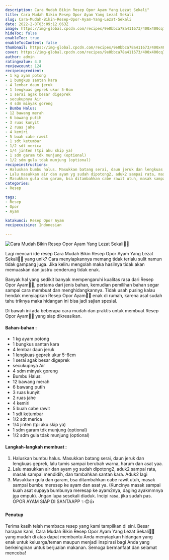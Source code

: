 ```yaml
---
description: Cara Mudah Bikin Resep Opor Ayam Yang Lezat Sekali"
title: Cara Mudah Bikin Resep Opor Ayam Yang Lezat Sekali
slug: Cara-Mudah-Bikin-Resep-Opor-Ayam-Yang-Lezat-Sekali
date: 2022-2-8T03:09:12.063Z
image: https://img-global.cpcdn.com/recipes/9e0bbca78a411673/400x400cq70/photo.jpg
hideToc: false
enableToc: true
enableTocContent: false
thumbnail: https://img-global.cpcdn.com/recipes/9e0bbca78a411673/400x400cq70/photo.jpg
cover: https://img-global.cpcdn.com/recipes/9e0bbca78a411673/400x400cq70/photo.jpg
author: admin
ratingvalue: 4.8
reviewcount: 124
recipeingredient:
- 1 kg ayam potong
- 1 bungkus santan kara
- 4 lembar daun jeruk
- 1 lengkuas geprek ukur 5-6cm
- 1 serai agak besar digeprek
- secukupnya Air
- 4 sdm minyak goreng
- Bumbu Halus:
- 12 bawang merah
- 6 bawang putih
- 3 ruas kunyit
- 2 ruas jahe
- 4 kemiri
- 5 buah cabe rawit
- 1 sdt ketumbar
- 1/2 sdt merica
- 1/4 jinten (tpi aku skip ya)
- 1 sdm garam tdk munjung (optional)
- 1/2 sdm gula tdak munjung (optional)
recipeinstructions:
- Haluskan bumbu halus. Masukkan batang serai, daun jeruk dan lengkuas geprek, lalu tumis sampai berubah warna, harum dan asat yaa.
- Lalu masukkan air dan ayam yg sudah dipotong2, aduk2 sampai rata, masak sampai mendidih, dan tambahkan santan kara. Aduk2 lagi
- Masukkan gula dan garam, bsa ditambahkan cabe rawit utuh, masak sampai bumbu meresep ke ayam dan asat ya. (Kuncinya masak sampai kuah asat supaya bumbunya meresap ke ayam2nya, daging ayakmmnya jga empuk). Jngan lupa sesekali diaduk. Incipi rasa, jika sudah pas. OPOR AYAM SIAP DI SANTAAPP ✨😍👍
categories:
- Resep

tags:
- Resep
- Opor
- Ayam

katakunci: Resep Opor Ayam
recipecuisine: Indonesian

---
```


![Cara Mudah Bikin Resep Opor Ayam Yang Lezat Sekali👩‍🍳](https://img-global.cpcdn.com/recipes/9e0bbca78a411673/400x400cq70/photo.jpg)

Lagi mencari ide resep Cara Mudah Bikin Resep Opor Ayam Yang Lezat Sekali👩‍🍳 yang unik? Cara menyiapkannya memang tidak terlalu sulit namun tidak gampang juga. Jika keliru mengolah maka hasilnya tidak akan memuaskan dan justru cenderung tidak enak.

Banyak hal yang sedikit banyak mempengaruhi kualitas rasa dari Resep Opor Ayam👩‍🍳, pertama dari jenis bahan, kemudian pemilihan bahan segar sampai cara membuat dan menghidangkannya. Tidak usah pusing kalau hendak menyiapkan Resep Opor Ayam👩‍🍳 enak di rumah, karena asal sudah tahu triknya maka hidangan ini bisa jadi sajian spesial.

Di bawah ini ada beberapa cara mudah dan praktis untuk membuat Resep Opor Ayam👩‍🍳 yang siap dikreasikan.

<!--inarticleads1-->

#### Bahan-bahan :

- 1 kg ayam potong
- 1 bungkus santan kara
- 4 lembar daun jeruk
- 1 lengkuas geprek ukur 5-6cm
- 1 serai agak besar digeprek
- secukupnya Air
- 4 sdm minyak goreng
- Bumbu Halus:
- 12 bawang merah
- 6 bawang putih
- 3 ruas kunyit
- 2 ruas jahe
- 4 kemiri
- 5 buah cabe rawit
- 1 sdt ketumbar
- 1/2 sdt merica
- 1/4 jinten (tpi aku skip ya)
- 1 sdm garam tdk munjung (optional)
- 1/2 sdm gula tdak munjung (optional)

<!--inarticleads2-->

#### Langkah-langkah membuat :

1. Haluskan bumbu halus. Masukkan batang serai, daun jeruk dan lengkuas geprek, lalu tumis sampai berubah warna, harum dan asat yaa.
1. Lalu masukkan air dan ayam yg sudah dipotong2, aduk2 sampai rata, masak sampai mendidih, dan tambahkan santan kara. Aduk2 lagi
1. Masukkan gula dan garam, bsa ditambahkan cabe rawit utuh, masak sampai bumbu meresep ke ayam dan asat ya. (Kuncinya masak sampai kuah asat supaya bumbunya meresap ke ayam2nya, daging ayakmmnya jga empuk). Jngan lupa sesekali diaduk. Incipi rasa, jika sudah pas. OPOR AYAM SIAP DI SANTAAPP ✨😍👍

#### Penutup

Terima kasih telah membaca resep yang kami tampilkan di sini. Besar harapan kami, Cara Mudah Bikin Resep Opor Ayam Yang Lezat Sekali👩‍🍳 yang mudah di atas dapat membantu Anda menyiapkan hidangan yang enak untuk keluarga/teman maupun menjadi inspirasi bagi Anda yang berkeinginan untuk berjualan makanan. Semoga bermanfaat dan selamat mencoba!